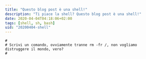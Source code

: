 ```yaml
---
title: "Questo blog post è una shell!"
description: "Ti piace la shell? Questo blog post è una shell!"
date: 2020-04-04T04:18:06+02:00
tags: [shell, sh, bash]
uid: "20200404-shell"
---
```


```shell {.is-terminal}
# 
# Scrivi un comando, ovviamente tranne rm -fr /, non vogliamo distruggere il mondo, vero?
# 
```
